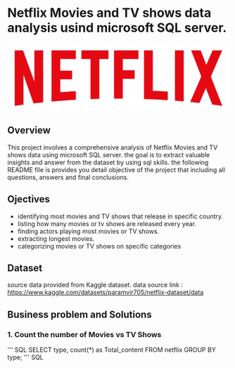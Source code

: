 # Netflix Movies and TV shows data analysis usind microsoft SQL server.

![Netflix Logo](https://github.com/KebedeNegewo2015/netflix_sql_project2/blob/main/Logonetflix.png)

## Overview

This project involves a comprehensive analysis of  Netflix Movies and TV shows data using microsoft SQL server.
the goal is to extract valuable insights and answer from the dataset by using sql skills.
the following README file is provides you detail objective of the project that including all questions, answers and 
final conclusions.


## Ojectives
- identifying most movies and TV shows that release in specific country.
- listing how many movies or tv shows are released every year.
- finding actors playing most movies or TV shows.
- extracting longest movies.
- categorizing movies or TV shows on specific categories

## Dataset

source data provided from Kaggle dataset.
data source link : https://www.kaggle.com/datasets/paramvir705/netflix-dataset/data 

## Business problem and Solutions

### 1. Count the number of Movies vs TV Shows
''' SQL
SELECT 
	type,
	count(*) as Total_content FROM netflix
GROUP BY type;
''' SQL

